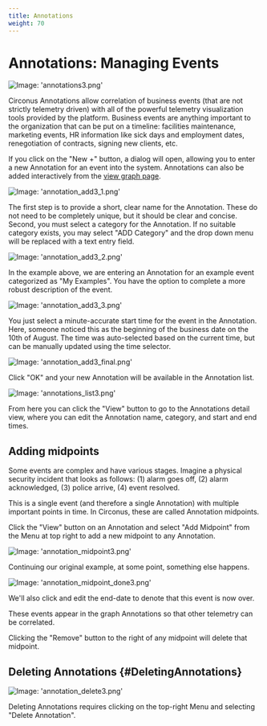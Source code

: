 ```yaml
---
title: Annotations
weight: 70
---
```


# Annotations: Managing Events

![Image: 'annotations3.png'](/images/circonus/annotations3.png)

Circonus Annotations allow correlation of business events (that are not strictly telemetry driven) with all of the powerful telemetry visualization tools provided by the platform. Business events are anything important to the organization that can be put on a timeline: facilities maintenance, marketing events, HR information like sick days and employment dates, renegotiation of contracts, signing new clients, etc.

If you click on the "New +" button, a dialog will open, allowing you to enter a new Annotation for an event into the system. Annotations can also be added interactively from the [view graph page](/circonus/visualizations/graphs/view#Annotations).

![Image: 'annotation_add3_1.png'](/images/circonus/annotation_add3_1.png)

The first step is to provide a short, clear name for the Annotation. These do not need to be completely unique, but it should be clear and concise. Second, you must select a category for the Annotation. If no suitable category exists, you may select "ADD Category" and the drop down menu will be replaced with a text entry field.

![Image: 'annotation_add3_2.png'](/images/circonus/annotation_add3_2.png)

In the example above, we are entering an Annotation for an example event categorized as "My Examples". You have the option to complete a more robust description of the event.

![Image: 'annotation_add3_3.png'](/images/circonus/annotation_add3_3.png)

You just select a minute-accurate start time for the event in the Annotation. Here, someone noticed this as the beginning of the business date on the 10th of August. The time was auto-selected based on the current time, but can be manually updated using the time selector.

![Image: 'annotation_add3_final.png'](/images/circonus/annotation_add3_final.png)

Click "OK" and your new Annotation will be available in the Annotation list.

![Image: 'annotations_list3.png'](/images/circonus/annotations_list3.png)

From here you can click the "View" button to go to the Annotations detail view, where you can edit the Annotation name, category, and start and end times.

## Adding midpoints

Some events are complex and have various stages. Imagine a physical security incident that looks as follows: (1) alarm goes off, (2) alarm acknowledged, (3) police arrive, (4) event resolved.

This is a single event (and therefore a single Annotation) with multiple important points in time. In Circonus, these are called Annotation midpoints.

Click the "View" button on an Annotation and select "Add Midpoint" from the Menu at top right to add a new midpoint to any Annotation.

![Image: 'annotation_midpoint3.png'](/images/circonus/annotation_midpoint3.png)

Continuing our original example, at some point, something else happens.

![Image: 'annotation_midpoint_done3.png'](/images/circonus/annotation_midpoint_done3.png)

We'll also click and edit the end-date to denote that this event is now over.

These events appear in the graph Annotations so that other telemetry can be correlated.

Clicking the "Remove" button to the right of any midpoint will delete that midpoint.

## Deleting Annotations {#DeletingAnnotations}

![Image: 'annotation_delete3.png'](/images/circonus/annotation_delete3.png)

Deleting Annotations requires clicking on the top-right Menu and selecting "Delete Annotation".
